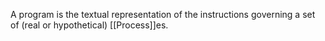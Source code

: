 A program is the textual representation of the instructions governing a set of (real or hypothetical) [[Process]]es.
